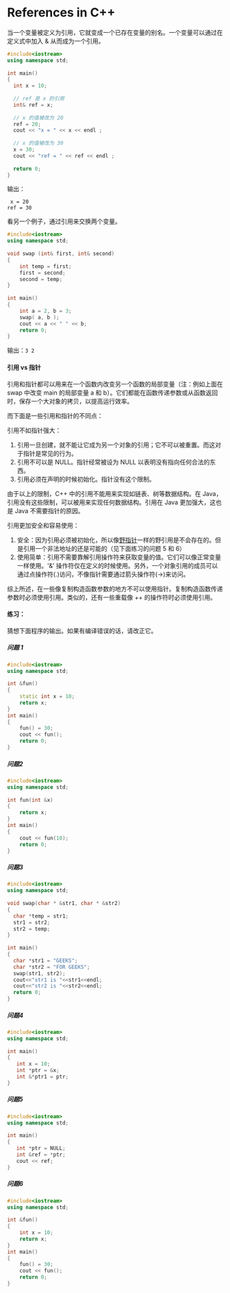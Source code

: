 ﻿# References in C++
当一个变量被定义为引用，它就变成一个已存在变量的别名。一个变量可以通过在定义式中加入 & 从而成为一个引用。

```C++
#include<iostream>
using namespace std;
 
int main()
{
  int x = 10;
 
  // ref 是 x 的引用
  int& ref = x;
 
  // x 的值被改为 20
  ref = 20;
  cout << "x = " << x << endl ;
 
  // x 的值被改为 30
  x = 30;
  cout << "ref = " << ref << endl ;
 
  return 0;
}
```

输出：

```
 x = 20
ref = 30
```
看另一个例子，通过引用来交换两个变量。

```C++
#include<iostream>
using namespace std;
 
void swap (int& first, int& second)
{
    int temp = first;
    first = second;
    second = temp;
}
 
int main()
{
    int a = 2, b = 3;
    swap( a, b );
    cout << a << " " << b;
    return 0;
}
```
输出：` 3 2 `

#### 引用 vs 指针
引用和指针都可以用来在一个函数内改变另一个函数的局部变量（注：例如上面在 swap 中改变 main 的局部变量 a 和 b）。它们都能在函数传递参数或从函数返回时，保存一个大对象的拷贝，以提高运行效率。

而下面是一些引用和指针的不同点：

引用不如指针强大：

1. 引用一旦创建，就不能让它成为另一个对象的引用；它不可以被重置。而这对于指针是常见的行为。
2. 引用不可以是 NULL。指针经常被设为 NULL 以表明没有指向任何合法的东西。
3. 引用必须在声明的时候初始化。指针没有这个限制。

由于以上的限制，C++ 中的引用不能用来实现如链表、树等数据结构。在 Java， 引用没有这些限制，可以被用来实现任何数据结构。引用在 Java 更加强大，这也是 Java 不需要指针的原因。

引用更加安全和容易使用：

1. 安全：因为引用必须被初始化，所以像[野指针](http://www.geeksforgeeks.org/what-are-wild-pointers-how-can-we-avoid/)一样的野引用是不会存在的。但是引用一个非法地址的还是可能的（见下面练习的问题 5 和 6）
2. 使用简单：引用不需要靠解引用操作符来获取变量的值。它们可以像正常变量一样使用。'&' 操作符仅在定义的时候使用。另外，一个对象引用的成员可以通过点操作符(.)访问，不像指针需要通过箭头操作符(->)来访问。

综上所述，在一些像复制构造函数参数的地方不可以使用指针。复制构造函数传递参数时必须使用引用。类似的，还有一些重载像 ++ 的操作符时必须使用引用。


#### 练习：
猜想下面程序的输出。如果有编译错误的话，请改正它。

##### 问题 1

```C++
#include<iostream>
using namespace std;
 
int &fun()
{
    static int x = 10;
    return x;
}
int main()
{
    fun() = 30;
    cout << fun();
    return 0;
}
```

##### 问题2

```C++
#include<iostream>
using namespace std;
 
int fun(int &x)
{
    return x;
}
int main()
{
    cout << fun(10);
    return 0;
}
```

##### 问题3

```C++
#include<iostream>
using namespace std;
 
void swap(char * &str1, char * &str2)
{
  char *temp = str1;
  str1 = str2;
  str2 = temp;
}
 
int main()
{
  char *str1 = "GEEKS";
  char *str2 = "FOR GEEKS";
  swap(str1, str2);
  cout<<"str1 is "<<str1<<endl;
  cout<<"str2 is "<<str2<<endl;
  return 0;
}
```

##### 问题4

```C++
#include<iostream>
using namespace std;
 
int main()
{
   int x = 10;
   int *ptr = &x;
   int &*ptr1 = ptr;
}
```

##### 问题5

```C++
#include<iostream>
using namespace std;
 
int main()
{
   int *ptr = NULL;
   int &ref = *ptr;
   cout << ref;
}
```

##### 问题6

```C++
#include<iostream>
using namespace std;
 
int &fun()
{
    int x = 10;
    return x;
}
int main()
{
    fun() = 30;
    cout << fun();
    return 0;
}
```

